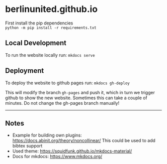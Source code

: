 berlinunited.github.io
======================
First install the pip dependencies  
`python -m pip install -r requirements.txt`

## Local Development
To run the website locally run:
`mkdocs serve`

## Deployment
To deploy the website to github pages run:
`mkdocs gh-deploy`

This will modify the branch `gh-pages` and push it, which in turn we trigger github to show the new website. Sometimes
this can take a couple of minutes. Do not change the gh-pages branch manually!

---
## Notes
- Example for building own plugins: https://docs.abinit.org/theory/noncollinear/ This could be used to add bibtex support
- Used theme: https://squidfunk.github.io/mkdocs-material/
- Docs for mkdocs: https://www.mkdocs.org/
